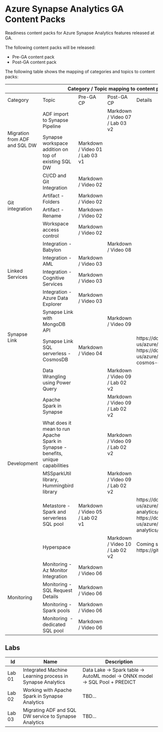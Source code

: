# Azure Synapse Analytics GA Content Packs

Readiness content packs for Azure Synapse Analytics features released at GA.

The following content packs will be released:
- Pre-GA content pack
- Post-GA content pack

The following table shows the mapping of categories and topics to content packs:

<table>
    <thead><tr>
        <th colspan=5>Category / Topic mapping to content packs</th>
    </tr></thead>
    <tbody>
        <tr>
            <td>Category</td>
            <td>Topic</td>
            <td>Pre-GA CP</td>
            <td>Post-GA CP</td>
            <td>Details</td>
        </tr>
        <tr>
            <td rowspan="2">Migration from ADF and SQL DW</td>
            <td>ADF import to Synapse Pipeline</td>
            <td></td>
            <td>Markdown / Video 07 / Lab 03 v2</td>
            <td></td>
        </tr>
        <tr>
            <td>Synapse workspace addition on top of existing SQL DW</td>
            <td>Markdown / Video 01 / Lab 03 v1</td>
            <td></td>
            <td></td>
        </tr>
        <tr>
            <td rowspan="4">Git integration</td>
            <td>CI/CD and Git Integration</td>
            <td>Markdown / Video 02</td>
            <td></td>
            <td></td>
        </tr>
        <tr>
            <td>Artifact - Folders</td>
            <td>Markdown / Video 02</td>
            <td></td>
            <td></td>
        </tr>
        <tr>
            <td>Artifact - Rename</td>
            <td>Markdown / Video 02</td>
            <td></td>
            <td></td>
        </tr>
        <tr>
            <td>Workspace access control</td>
            <td>Markdown / Video 02</td>
            <td></td>
            <td></td>
        </tr>
        <tr>
            <td rowspan="4">Linked Services</td>
            <td>Integration - Babylon</td>
            <td></td>
            <td>Markdown / Video 08</td>
            <td></td>
        </tr>
        <tr>
            <td>Integration - AML</td>
            <td>Markdown / Video 03</td>
            <td></td>
            <td></td>
        </tr>
        <tr>
            <td>Integration - Cognitive Services</td>
            <td>Markdown / Video 03</td>
            <td></td>
            <td></td>
        </tr>
        <tr>
            <td>Integration - Azure Data Explorer</td>
            <td>Markdown / Video 03</td>
            <td></td>
            <td></td>
        </tr>
        <tr>
            <td rowspan="2">Synapse Link</td>
            <td>Synapse Link with MongoDB API</td>
            <td></td>
            <td>Markdown / Video 09</td>
            <td></td>
        </tr>
        <tr>
            <td>Synapse Link SQL serverless - CosmosDB</td>
            <td>Markdown / Video 04</td>
            <td></td>
            <td>https://docs.microsoft.com/en-us/azure/cosmos-db/synapse-link<br/>https://docs.microsoft.com/en-us/azure/synapse-analytics/sql/query-cosmos-db-analytical-store</td>
        </tr>
        <tr>
            <td rowspan="6">Development</td>
            <td>Data Wrangling using Power Query</td>
            <td></td>
            <td>Markdown / Video 09 / Lab 02 v2</td>
            <td></td>
        </tr>
        <tr>
            <td>Apache Spark in Synapse</td>
            <td></td>
            <td>Markdown / Video 09 / Lab 02 v2</td>
            <td></td>
        </tr>
        <tr>
            <td>What does it mean to run Apache Spark in Synapse - benefits, unique capabilities</td>
            <td></td>
            <td>Markdown / Video 09 / Lab 02 v2</td>
            <td></td>
        </tr>
        <tr>
            <td>MSSparkUtil library, Hummingbird library</td>
            <td></td>
            <td>Markdown / Video 09 / Lab 02 v2</td>
            <td></td>
        </tr>
        <tr>
            <td>Metastore - Spark and serverless SQL pool</td>
            <td>Markdown / Video 05 / Lab 02 v1</td>
            <td></td>
            <td>https://docs.microsoft.com/en-us/azure/synapse-analytics/metadata/database <br/>
            https://docs.microsoft.com/en-us/azure/synapse-analytics/metadata/table</td>
        </tr>
        <tr>
            <td>Hyperspace</td>
            <td></td>
            <td>Markdown / Video 10 / Lab 02 v2</td>
            <td>Coming soon...<br/>https://github.com/microsoft/hyperspace</td>
        </tr>
        <tr>
            <td rowspan="4">Monitoring</td>
            <td>Monitoring - Az Monitor Integration</td>
            <td>Markdown / Video 06</td>
            <td></td>
            <td></td>
        </tr>
        <tr>
            <td>Monitoring - SQL Request Details</td>
            <td>Markdown / Video 06</td>
            <td></td>
            <td></td>
        </tr>
        <tr>
            <td>Monitoring - Spark pools</td>
            <td>Markdown / Video 06</td>
            <td></td>
            <td></td>
        </tr>
        <tr>
            <td>Monitoring  - dedicated SQL pool</td>
            <td>Markdown / Video 06</td>
            <td></td>
            <td></td>
        </tr>
    </tbody>
</table>


## Labs

Id | Name | Description
---|---|---
Lab 01 | Integrated Machine Learning process in Synapse Analytics | Data Lake -> Spark table -> AutoML model -> ONNX model -> SQL Pool + PREDICT
Lab 02 | Working with Apache Spark in Synapse Analytics | TBD...
Lab 03 | Migrating ADF and SQL DW service to Synapse Analytics | TBD...

